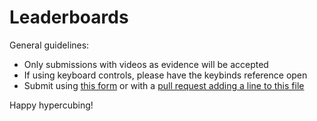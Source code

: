 # Leaderboards

General guidelines:

- Only submissions with videos as evidence will be accepted
- If using keyboard controls, please have the keybinds reference open
- Submit using [this form](https://forms.gle/Y7Vpi3pb8989Ay8W8) or with a [pull request adding a line to this file](https://github.com/Hypercubers/hypercubing.xyz/blob/main/docs/leaderboards/solves.csv)

Happy hypercubing!
